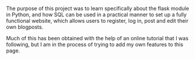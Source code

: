 The purpose of this project was to learn specifically about the flask module in Python, and how SQL can be used in a practical manner to set up a fully functional website, which allows users to register, log in, post and edit their own blogposts.

Much of this has been obtained with the help of an online tutorial that I was following, but I am in the process of trying to add my own features to this page.